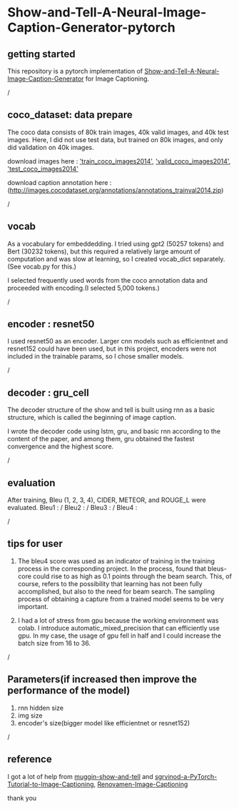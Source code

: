 # Show-and-Tell-A-Neural-Image-Caption-Generator-pytorch



## getting started
This repository is a pytorch implementation of [Show-and-Tell-A-Neural-Image-Caption-Generator](https://arxiv.org/pdf/1411.4555v2.pdf) for Image Captioning. 







/





## coco_dataset: data prepare
The coco data consists of 80k train images, 40k valid images, and 40k test images.
Here, I did not use test data, but trained on 80k images, and only did validation on 40k images.

download images here : ['train_coco_images2014'](http://images.cocodataset.org/zips/train2014.zip),
['valid_coco_images2014'](http://images.cocodataset.org/zips/val2014.zip), ['test_coco_images2014'](http://images.cocodataset.org/zips/test2014.zip)


download  caption annotation here : 
(http://images.cocodataset.org/annotations/annotations_trainval2014.zip)





/





## vocab
As a vocabulary for embeddedding. I tried using gpt2 (50257 tokens) and Bert (30232 tokens), but this required a relatively large amount of computation and was slow at learning, so I created vocab_dict separately.(See vocab.py for this.)

I selected frequently used words from the coco annotation data and proceeded with encoding.(I selected 5,000 tokens.)





/






## encoder : resnet50
I used resnet50 as an encoder. Larger cnn models such as efficientnet and resnet152 could have been used, but in this project, encoders were not included in the trainable params, so I chose smaller models.





/






## decoder : gru_cell
The decoder structure of the show and tell is built using rnn as a basic structure, which is called the beginning of image caption.

I wrote the decoder code using lstm, gru, and basic rnn according to the content of the paper, and among them, gru obtained the fastest convergence and the highest score.





/






## evaluation
After training, Bleu (1, 2, 3, 4), CIDER, METEOR, and ROUGE_L were evaluated.
Bleu1 : 
/
Bleu2 :
/
Bleu3 :
/
Bleu4 :





/







## tips for user
1. The bleu4 score was used as an indicator of training in the training process in the corresponding project. In the process,  found that bleus-core could rise to as high as 0.1 points through the beam search. This, of course, refers to the possibility that learning has not been fully accomplished, but also to the need for beam search. The sampling process of obtaining a capture from a trained model seems to be very important.

2. I had a lot of stress from gpu because the working environment was colab. I introduce automatic_mixed_precision that can efficiently use gpu. In my case, the usage of gpu fell in half and I could increase the batch size from 16 to 36.







/






## Parameters(if increased then improve the performance of the model)
1. rnn hidden size
2. img size
3. encoder's size(bigger model like efficientnet or resnet152)






/








## reference

I got a lot of help from [muggin-show-and-tell](https://github.com/muggin/show-and-tell) and
[sgrvinod-a-PyTorch-Tutorial-to-Image-Captioning](https://github.com/sgrvinod/a-PyTorch-Tutorial-to-Image-Captioning#objective), [Renovamen-Image-Captioning](https://github.com/Renovamen/Image-Captioning/tree/master/models/decoders) 


thank you
